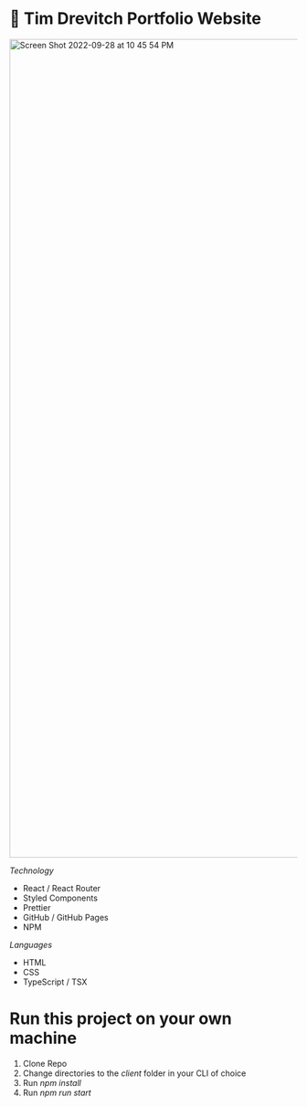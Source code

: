 # 📂 Tim Drevitch Portfolio Website
<img width="1434" alt="Screen Shot 2022-09-28 at 10 45 54 PM" src="https://user-images.githubusercontent.com/110933291/192926995-1dce1b61-6905-47e6-b6a4-162edafa4037.png">

*Technology*
- React / React Router
- Styled Components
- Prettier
- GitHub / GitHub Pages
- NPM

*Languages*
- HTML
- CSS
- TypeScript / TSX

# Run this project on your own machine
1. Clone Repo
2. Change directories to the *client* folder in your CLI of choice
3. Run *npm install*
4. Run *npm run start*

